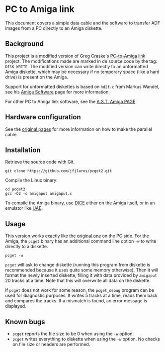 # PC to Amiga link
This document covers a simple data cable and the software to transfer ADF
images from a PC directly to an Amiga diskette.


## Background
This project is a modified version of Greg Craske's
[PC-to-Amiga link](https://web.archive.org/web/20060613201604/http://goanna.cs.rmit.edu.au/~craske/amiga)
project. The modifications made are marked in de source code by the tag: `DISK
WRITE`. The modified version can write directly to an unformatted Amiga
diskette, which may be necessary if no temporary space (like a hard drive) is
present on the Amiga.

Support for unformatted diskettes is based on `hd2f.c` from Markus Wandel, see
his [Amiga Software](http://wandel.ca/homepage/amiga_sw/) page for more
information.

For other PC to Amiga link software, see the
[A.S.T. Amiga PAGE](https://web.archive.org/web/20031203001841/http://homepage.uibk.ac.at:80/homepage/c725/c72578/amiga).


## Hardware configuration
See the
[original pages](https://web.archive.org/web/20060613201604/http://goanna.cs.rmit.edu.au/~craske/amiga)
for more information on how to make the parallel cable.


## Installation
Retrieve the source code with Git.

    git clone https://github.com/jfjlaros/pcget2.git

Compile the Linux binary:

    cd pcget2
    gcc -O2 -o amigaput amigaput.c

To compile the Amiga binary, use
[DICE](https://virtuallyfun.com/2013/01/11/dice-c-compiler-for-the-amiga/)
either on the Amiga itself, or in an emulator like
[UAE](https://en.wikipedia.org/wiki/UAE_(emulator)).


## Usage
This version works exactly like the
[original one](https://web.archive.org/web/20060613201604/http://goanna.cs.rmit.edu.au/~craske/amiga)
on the PC side. For the Amiga, the `pcget` binary has an additional command
line option `-w` to write directly to a diskette.

    pcget -w

`pcget` will ask to change diskette (running this program from diskette is
recommended because it uses quite some memory otherwise). Then it will format
the newly inserted diskette, filling it with data provided by `amigaput` 20
tracks at a time. Note that this will overwrite all data on the diskette.

If `pcget` does not work for some reason,  the `pcget_debug` program can be
used for diagnostic purposes. It writes 5 tracks at a time, reads them back and
compares the tracks. If a mismatch is found, an error message is displayed.


## Known bugs
- `pcget` reports the file size to be 0 when using the `-w` option.
- `pcget` writes everything to diskette when using the `-w` option. No checks
  on file size or headers are performed.
